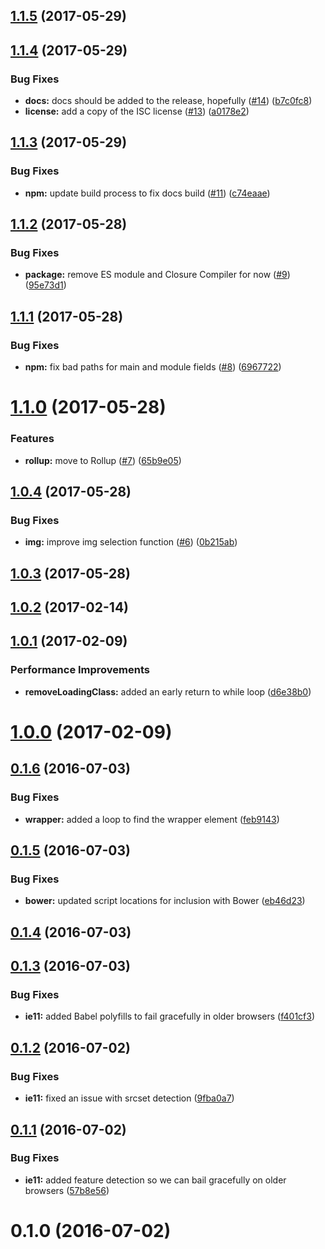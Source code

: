 <a name="1.1.5"></a>
## [1.1.5](https://github.com/jlengstorf/responsive-lazyload.js/compare/v1.1.4...v1.1.5) (2017-05-29)



<a name="1.1.4"></a>
## [1.1.4](https://github.com/jlengstorf/responsive-lazyload.js/compare/v1.1.3...v1.1.4) (2017-05-29)


### Bug Fixes

* **docs:** docs should be added to the release, hopefully ([#14](https://github.com/jlengstorf/responsive-lazyload.js/issues/14)) ([b7c0fc8](https://github.com/jlengstorf/responsive-lazyload.js/commit/b7c0fc8))
* **license:** add a copy of the ISC license ([#13](https://github.com/jlengstorf/responsive-lazyload.js/issues/13)) ([a0178e2](https://github.com/jlengstorf/responsive-lazyload.js/commit/a0178e2))



<a name="1.1.3"></a>
## [1.1.3](https://github.com/jlengstorf/responsive-lazyload.js/compare/v1.1.2...v1.1.3) (2017-05-29)


### Bug Fixes

* **npm:** update build process to fix docs build ([#11](https://github.com/jlengstorf/responsive-lazyload.js/issues/11)) ([c74eaae](https://github.com/jlengstorf/responsive-lazyload.js/commit/c74eaae))



<a name="1.1.2"></a>
## [1.1.2](https://github.com/jlengstorf/responsive-lazyload.js/compare/v1.1.1...v1.1.2) (2017-05-28)


### Bug Fixes

* **package:** remove ES module and Closure Compiler for now ([#9](https://github.com/jlengstorf/responsive-lazyload.js/issues/9)) ([95e73d1](https://github.com/jlengstorf/responsive-lazyload.js/commit/95e73d1))



<a name="1.1.1"></a>
## [1.1.1](https://github.com/jlengstorf/responsive-lazyload.js/compare/v1.1.0...v1.1.1) (2017-05-28)


### Bug Fixes

* **npm:** fix bad paths for main and module fields ([#8](https://github.com/jlengstorf/responsive-lazyload.js/issues/8)) ([6967722](https://github.com/jlengstorf/responsive-lazyload.js/commit/6967722))



<a name="1.1.0"></a>
# [1.1.0](https://github.com/jlengstorf/responsive-lazyload.js/compare/v1.0.4...v1.1.0) (2017-05-28)


### Features

* **rollup:** move to Rollup ([#7](https://github.com/jlengstorf/responsive-lazyload.js/issues/7)) ([65b9e05](https://github.com/jlengstorf/responsive-lazyload.js/commit/65b9e05))



<a name="1.0.4"></a>
## [1.0.4](https://github.com/jlengstorf/responsive-lazyload.js/compare/v1.0.3...v1.0.4) (2017-05-28)


### Bug Fixes

* **img:** improve img selection function ([#6](https://github.com/jlengstorf/responsive-lazyload.js/issues/6)) ([0b215ab](https://github.com/jlengstorf/responsive-lazyload.js/commit/0b215ab))



<a name="1.0.3"></a>
## [1.0.3](https://github.com/jlengstorf/responsive-lazyload.js/compare/v1.0.2...v1.0.3) (2017-05-28)



<a name="1.0.2"></a>
## [1.0.2](https://github.com/jlengstorf/responsive-lazyload.js/compare/v1.0.1...v1.0.2) (2017-02-14)



<a name="1.0.1"></a>
## [1.0.1](https://github.com/jlengstorf/responsive-lazyload.js/compare/v1.0.0...v1.0.1) (2017-02-09)


### Performance Improvements

* **removeLoadingClass:** added an early return to while loop ([d6e38b0](https://github.com/jlengstorf/responsive-lazyload.js/commit/d6e38b0))



<a name="1.0.0"></a>
# [1.0.0](https://github.com/jlengstorf/responsive-lazyload.js/compare/v0.1.6...v1.0.0) (2017-02-09)



<a name="0.1.6"></a>
## [0.1.6](https://github.com/jlengstorf/responsive-lazyload.js/compare/v0.1.5...v0.1.6) (2016-07-03)


### Bug Fixes

* **wrapper:** added a loop to find the wrapper element ([feb9143](https://github.com/jlengstorf/responsive-lazyload.js/commit/feb9143))



<a name="0.1.5"></a>
## [0.1.5](https://github.com/jlengstorf/responsive-lazyload.js/compare/v0.1.4...v0.1.5) (2016-07-03)


### Bug Fixes

* **bower:** updated script locations for inclusion with Bower ([eb46d23](https://github.com/jlengstorf/responsive-lazyload.js/commit/eb46d23))



<a name="0.1.4"></a>
## [0.1.4](https://github.com/jlengstorf/responsive-lazyload.js/compare/v0.1.3...v0.1.4) (2016-07-03)



<a name="0.1.3"></a>
## [0.1.3](https://github.com/jlengstorf/responsive-lazyload.js/compare/v0.1.2...v0.1.3) (2016-07-03)


### Bug Fixes

* **ie11:** added Babel polyfills to fail gracefully in older browsers ([f401cf3](https://github.com/jlengstorf/responsive-lazyload.js/commit/f401cf3))



<a name="0.1.2"></a>
## [0.1.2](https://github.com/jlengstorf/responsive-lazyload.js/compare/v0.1.1...v0.1.2) (2016-07-02)


### Bug Fixes

* **ie11:** fixed an issue with srcset detection ([9fba0a7](https://github.com/jlengstorf/responsive-lazyload.js/commit/9fba0a7))



<a name="0.1.1"></a>
## [0.1.1](https://github.com/jlengstorf/responsive-lazyload.js/compare/v0.1.0...v0.1.1) (2016-07-02)


### Bug Fixes

* **ie11:** added feature detection so we can bail gracefully on older browsers ([57b8e56](https://github.com/jlengstorf/responsive-lazyload.js/commit/57b8e56))



<a name="0.1.0"></a>
# 0.1.0 (2016-07-02)



